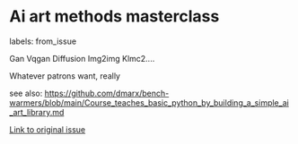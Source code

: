# Ai art methods masterclass

labels: from_issue

Gan
Vqgan
Diffusion 
Img2img
Klmc2....

Whatever patrons want,  really

see also: https://github.com/dmarx/bench-warmers/blob/main/Course_teaches_basic_python_by_building_a_simple_ai_art_library.md

[Link to original issue](https://github.com/dmarx/bench-warmers/issues/35)
